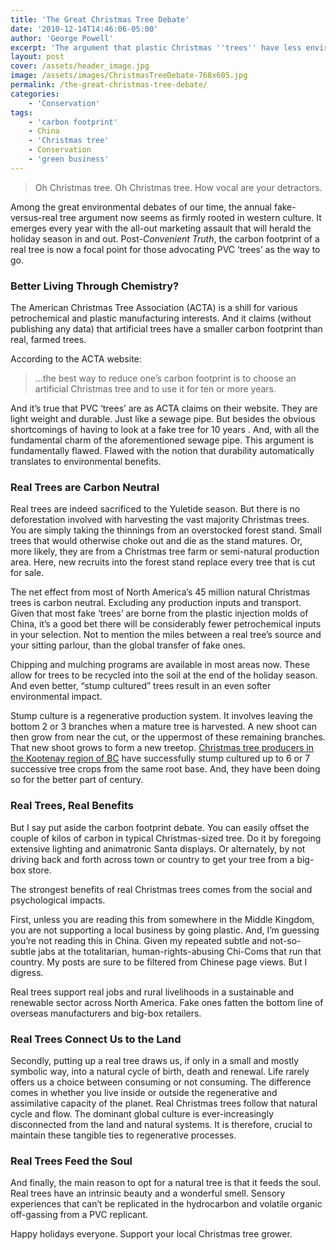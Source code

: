 ```yaml
---
title: 'The Great Christmas Tree Debate'
date: '2010-12-14T14:46:06-05:00'
author: 'George Powell'
excerpt: 'The argument that plastic Christmas ''trees'' have less environmental impact than real trees because of their durability is flawed. Real trees are near carbon-neutral, support local jobs, provide a tangible link to the natural world and feed your soul.'
layout: post
cover: /assets/header_image.jpg
image: /assets/images/ChristmasTreeDebate-768x605.jpg
permalink: /the-great-christmas-tree-debate/
categories:
    - 'Conservation'
tags:
    - 'carbon footprint'
    - China
    - 'Christmas tree'
    - Conservation
    - 'green business'
---
```


>Oh Christmas tree. Oh Christmas tree.
>How vocal are your detractors.

Among the great environmental debates of our time, the annual fake-versus-real tree argument now seems as firmly rooted in western culture. It emerges every year with the all-out marketing assault that will herald the holiday season in and out. Post-*Convenient Truth*, the carbon footprint of a real tree is now a focal point for those advocating PVC ‘trees’ as the way to go.

### Better Living Through Chemistry?

The American Christmas Tree Association (ACTA) is a shill for various petrochemical and plastic manufacturing interests. And it claims (without publishing any data) that artificial trees have a smaller carbon footprint than real, farmed trees.

According to the ACTA website:

> …the best way to reduce one’s carbon footprint is to choose an artificial Christmas tree and to use it for ten or more years.

And it’s true that PVC ‘trees’ are as ACTA claims on their website. They are light weight and durable. Just like a sewage pipe. But besides the obvious shortcomings of having to look at a fake tree for 10 years . And, with all the fundamental charm of the aforementioned sewage pipe. This argument is fundamentally flawed. Flawed with the notion that durability automatically translates to environmental benefits.

### Real Trees are Carbon Neutral

Real trees are indeed sacrificed to the Yuletide season. But there is no deforestation involved with harvesting the vast majority Christmas trees. You are simply taking the thinnings from an overstocked forest stand. Small trees that would otherwise choke out and die as the stand matures. Or, more likely, they are from a Christmas tree farm or semi-natural production area. Here, new recruits into the forest stand replace every tree that is cut for sale.

The net effect from most of North America’s 45 million natural Christmas trees is carbon neutral. Excluding any production inputs and transport. Given that most fake ‘trees’ are borne from the plastic injection molds of China, it’s a good bet there will be considerably fewer petrochemical inputs in your selection. Not to mention the miles between a real tree’s source and your sitting parlour, than the global transfer of fake ones.

Chipping and mulching programs are available in most areas now. These allow for trees to be recycled into the soil at the end of the holiday season. And even better, “stump cultured” trees result in an even softer environmental impact.

Stump culture is a regenerative production system. It involves leaving the bottom 2 or 3 branches when a mature tree is harvested. A new shoot can then grow from near the cut, or the uppermost of these remaining branches. That new shoot grows to form a new treetop. [Christmas tree producers in the Kootenay region of BC](http://agroforestry-update.blogspot.com/2014/01/best-practices-for-native-stand.html) have successfully stump cultured up to 6 or 7 successive tree crops from the same root base. And, they have been doing so for the better part of century.

### Real Trees, Real Benefits 

But I say put aside the carbon footprint debate. You can easily offset the couple of kilos of carbon in typical Christmas-sized tree. Do it by foregoing extensive lighting and animatronic Santa displays. Or alternately, by not driving back and forth across town or country to get your tree from a big-box store.

The strongest benefits of real Christmas trees comes from the social and psychological impacts.

First, unless you are reading this from somewhere in the Middle Kingdom, you are not supporting a local business by going plastic. And, I’m guessing you’re not reading this in China. Given my repeated subtle and not-so-subtle jabs at the totalitarian, human-rights-abusing Chi-Coms that run that country. My posts are sure to be filtered from Chinese page views. But I digress.

Real trees support real jobs and rural livelihoods in a sustainable and renewable sector across North America. Fake ones fatten the bottom line of overseas manufacturers and big-box retailers.

### Real Trees Connect Us to the Land

Secondly, putting up a real tree draws us, if only in a small and mostly symbolic way, into a natural cycle of birth, death and renewal. Life rarely offers us a choice between consuming or not consuming. The difference comes in whether you live inside or outside the regenerative and assimilative capacity of the planet. Real Christmas trees follow that natural cycle and flow. The dominant global culture is ever-increasingly disconnected from the land and natural systems. It is therefore, crucial to maintain these tangible ties to regenerative processes.

### Real Trees Feed the Soul

And finally, the main reason to opt for a natural tree is that it feeds the soul. Real trees have an intrinsic beauty and a wonderful smell. Sensory experiences that can’t be replicated in the hydrocarbon and volatile organic off-gassing from a PVC replicant.

Happy holidays everyone. Support your local Christmas tree grower.
